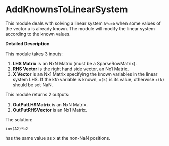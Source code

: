 # AddKnownsToLinearSystem

This module deals with solving a linear system ```A*u=b``` when some values of the vector u is already known. The module will modify the linear system according to the known values.

**Detailed Description**

This module takes 3 inputs:

1. **LHS Matrix** is an NxN Matrix (must be a SparseRowMatrix).
2. **RHS Vector** is the right hand side vector, an Nx1 Matrix.
3. **X Vector** is an Nx1 Matrix specifying the known variables in the linear system LHS. If the k*th* variable is known, ```x(k)``` is its value, otherwise ```x(k)``` should be set NaN.

This module returns 2 outputs:

1. **OutPutLHSMatrix** is an NxN Matrix.
2. **OutPutRHSVector** is an Nx1 Matrix.

The solution:

```
inv(A2)*b2
```

has the same value as x at the non-NaN positions.
